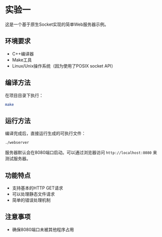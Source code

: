 # 实验一 

这是一个基于原生Socket实现的简单Web服务器示例。

## 环境要求

- C++编译器
- Make工具
- Linux/Unix操作系统（因为使用了POSIX socket API）

## 编译方法

在项目目录下执行：

```bash
make
```

## 运行方法

编译完成后，直接运行生成的可执行文件：

```bash
./webserver
```

服务器默认会在8080端口启动。可以通过浏览器访问 `http://localhost:8080` 来测试服务器。

## 功能特点

- 支持基本的HTTP GET请求
- 可以处理静态文件请求
- 简单的错误处理机制

## 注意事项

- 确保8080端口未被其他程序占用